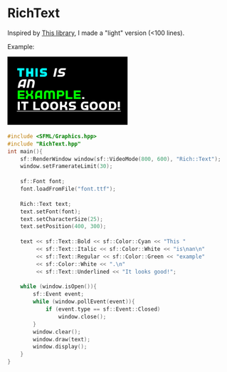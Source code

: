 # RichText
Inspired by [This library](https://github.com/skyrpex/RichText), I made a "light" version (<100 lines).

Example:

![](preview.png)  

```C++
#include <SFML/Graphics.hpp>
#include "RichText.hpp"
int main(){
    sf::RenderWindow window(sf::VideoMode(800, 600), "Rich::Text");
    window.setFramerateLimit(30);

    sf::Font font;
    font.loadFromFile("font.ttf");

    Rich::Text text;
    text.setFont(font);
    text.setCharacterSize(25);
    text.setPosition(400, 300);

    text << sf::Text::Bold << sf::Color::Cyan << "This "
         << sf::Text::Italic << sf::Color::White << "is\nan\n"
         << sf::Text::Regular << sf::Color::Green << "example"
         << sf::Color::White << ".\n"
         << sf::Text::Underlined << "It looks good!";

    while (window.isOpen()){
        sf::Event event;
        while (window.pollEvent(event)){
            if (event.type == sf::Event::Closed)
                window.close(); 
        }
        window.clear();
        window.draw(text);
        window.display();
    }
}
```
